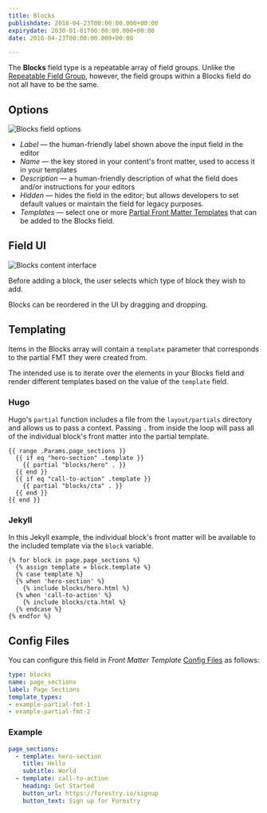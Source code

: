 ```yaml
---
title: Blocks
publishdate: 2018-04-23T00:00:00.000+00:00
expirydate: 2030-01-01T00:00:00.000+00:00
date: 2018-04-23T00:00:00.000+00:00

---
```

The **Blocks** field type is a repeatable array of field groups. Unlike the [Repeatable Field Group](/docs/settings/fields/repeatable-field-group), however, the field groups within a Blocks field do not all have to be the same.

## Options

![Blocks field options](/uploads/2019/10/blocks-field-ui.png)

* _Label_ — the human-friendly label shown above the input field in the editor
* _Name_ — the key stored in your content's front matter, used to access it in your templates
* _Description_ — a human-friendly description of what the field does and/or instructions for your editors
* _Hidden_ — hides the field in the editor; but allows developers to set default values or maintain the field for legacy purposes.
* _Templates_ — select one or more [Partial Front Matter Templates](/docs/settings/front-matter-templates/) that can be added to the Blocks field.

## Field UI

![Blocks content interface](/uploads/2019/10/blocks-content-ui.png)

Before adding a block, the user selects which type of block they wish to add.

Blocks can be reordered in the UI by dragging and dropping.

## Templating

Items in the Blocks array will contain a `template` parameter that corresponds to the partial FMT they were created from.

The intended use is to iterate over the elements in your Blocks field and render different templates based on the value of the `template` field.

### Hugo

Hugo's `partial` function includes a file from the `layout/partials` directory and allows us to pass a context. Passing `.` from inside the loop will pass all of the individual block's front matter into the partial template.

```go-html-template
{{ range .Params.page_sections }}
  {{ if eq "hero-section" .template }}
    {{ partial "blocks/hero" . }}
  {{ end }}
  {{ if eq "call-to-action" .template }}
    {{ partial "blocks/cta" . }}
  {{ end }}
{{ end }}
```

### Jekyll

In this Jekyll example, the individual block's front matter will be available to the included template via the `block` variable.

```twig
{% for block in page.page_sections %}
  {% assign template = block.template %}
  {% case template %}
  {% when 'hero-section' %}
    {% include blocks/hero.html %}
  {% when 'call-to-action' %}
    {% include blocks/cta.html %}
  {% endcase %}
{% endfor %}
```

## Config Files

You can configure this field in _Front Matter Template_ [Config Files](/docs/settings/config-files/) as follows:

```yaml
type: blocks
name: page_sections
label: Page Sections
template_types:
- example-partial-fmt-1
- example-partial-fmt-2
```

### Example

```yaml
page_sections:
  - template: hero-section
    title: Hello
    subtitle: World
  - template: call-to-action
    heading: Get Started
    button_url: https://forestry.io/signup
    button_text: Sign up for Forestry
```
